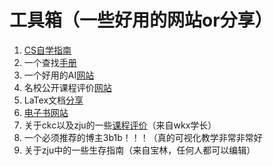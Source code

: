 # 工具箱（一些好用的网站or分享）
1. [CS自学指南](https://csdiy.wiki)
2. 一个查找[手册](https://quickref.me/)
3. 一个好用的AI[网站](https://chat.forefront.ai/)
4. 名校公开课程评价[网站](https://conanhujinming.github.io/comments-for-awesome-courses/index.html)　
5. LaTex文档[分享](https://liam.page/2014/09/08/latex-introduction/)
6. [电子书网站](https://zbook.eu.org/)
7. 关于ckc以及zju的一些[课程评价](https://mini-full.notion.site/mini-full/cc62a03429714bb6a76e28d0f36a6b2c?v=5d9e0004b91f4d9fb399ef75feb94df0)（来自wkx学长）
8. 一个必须推荐的博主3b1b！！！（真的可视化教学非常非常好
9. 关于zju中的一些生存指南（来自宝林，任何人都可以编辑）